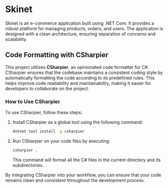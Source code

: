 # Skinet

Skinet is an e-commerce application built using .NET Core. It provides a robust platform for managing products, orders, and users. The application is designed with a clean architecture, ensuring separation of concerns and scalability.

## Code Formatting with CSharpier

This project utilizes **CSharpier**, an opinionated code formatter for C#. CSharpier ensures that the codebase maintains a consistent coding style by automatically formatting the code according to its predefined rules. This helps improve code readability and maintainability, making it easier for developers to collaborate on the project.

### How to Use CSharpier

To use CSharpier, follow these steps:

1. Install CSharpier as a global tool using the following command:
   ```sh
   dotnet tool install -g csharpier
   ```
2. Run CSharpier on your code files by executing:
   ```sh
   csharpier .
   ```
   This command will format all the C# files in the current directory and its subdirectories.

By integrating CSharpier into your workflow, you can ensure that your code remains clean and consistent throughout the development process.
